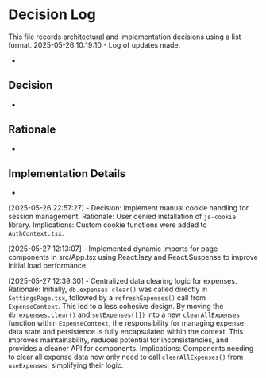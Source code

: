 # Decision Log

This file records architectural and implementation decisions using a list format.
2025-05-26 10:19:10 - Log of updates made.

-

## Decision

-

## Rationale

-

## Implementation Details

-

[2025-05-26 22:57:27] - Decision: Implement manual cookie handling for session management. Rationale: User denied installation of `js-cookie` library. Implications: Custom cookie functions were added to `AuthContext.tsx`.

[2025-05-27 12:13:07] - Implemented dynamic imports for page components in src/App.tsx using React.lazy and React.Suspense to improve initial load performance.

[2025-05-27 12:39:30] - Centralized data clearing logic for expenses.
Rationale: Initially, `db.expenses.clear()` was called directly in `SettingsPage.tsx`, followed by a `refreshExpenses()` call from `ExpenseContext`. This led to a less cohesive design. By moving the `db.expenses.clear()` and `setExpenses([])` into a new `clearAllExpenses` function within `ExpenseContext`, the responsibility for managing expense data state and persistence is fully encapsulated within the context. This improves maintainability, reduces potential for inconsistencies, and provides a cleaner API for components.
Implications: Components needing to clear all expense data now only need to call `clearAllExpenses()` from `useExpenses`, simplifying their logic.
